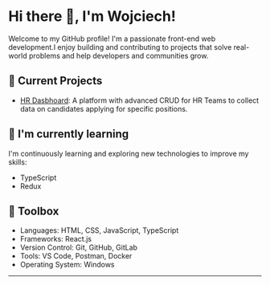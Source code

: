 # Hi there 👋, I'm Wojciech!



Welcome to my GitHub profile! I'm a passionate front-end web development.I enjoy building and contributing to projects that solve real-world problems and help developers and communities grow.

## 🔭 Current Projects

- [HR Dasbhoard](https://github.com/Wojciech-Jezierski/HR-Dashboard): A platform with advanced CRUD for HR Teams to collect data on candidates applying for specific positions.

## 🌱 I'm currently learning

I'm continuously learning and exploring new technologies to improve my skills:

- TypeScript
- Redux

## 🧰 Toolbox

- Languages: HTML, CSS, JavaScript, TypeScript
- Frameworks: React.js
- Version Control: Git, GitHub, GitLab
- Tools: VS Code, Postman, Docker
- Operating System: Windows

---

